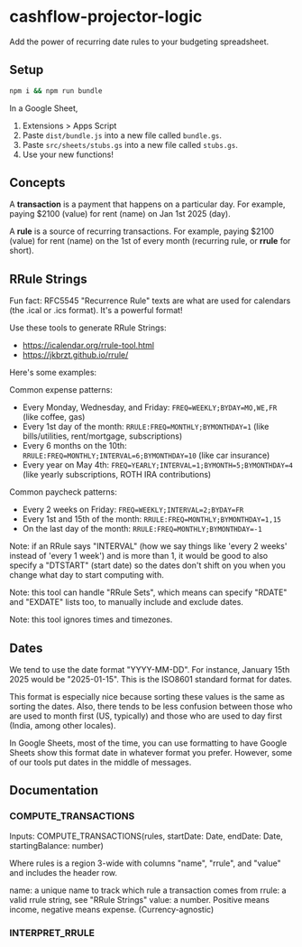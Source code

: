 # cashflow-projector-logic

Add the power of recurring date rules to your budgeting spreadsheet.

## Setup

```bash
npm i && npm run bundle
```

In a Google Sheet,

1. Extensions > Apps Script
2. Paste `dist/bundle.js` into a new file called `bundle.gs`.
3. Paste `src/sheets/stubs.gs` into a new file called `stubs.gs`.
4. Use your new functions!

## Concepts

A **transaction** is a payment that happens on a particular day. For example, paying $2100 (value) for rent (name) on Jan 1st 2025 (day).

A **rule** is a source of recurring transactions. For example, paying $2100 (value) for rent (name) on the 1st of every month (recurring rule, or **rrule** for short).

<!--
A **candle** is a summary of transactions in a time interval (often a day). For example, on Jan 1st 2025, there were 2 transactions that.
-->

## RRule Strings

Fun fact: RFC5545 "Recurrence Rule" texts are what are used for calendars (the .ical or .ics format). It's a powerful format!

Use these tools to generate RRule Strings:

- https://icalendar.org/rrule-tool.html
- https://jkbrzt.github.io/rrule/

Here's some examples:

Common expense patterns:

- Every Monday, Wednesday, and Friday: `FREQ=WEEKLY;BYDAY=MO,WE,FR` (like coffee, gas)
- Every 1st day of the month: `RRULE:FREQ=MONTHLY;BYMONTHDAY=1` (like bills/utilities, rent/mortgage, subscriptions)
- Every 6 months on the 10th: `RRULE:FREQ=MONTHLY;INTERVAL=6;BYMONTHDAY=10` (like car insurance)
- Every year on May 4th: `FREQ=YEARLY;INTERVAL=1;BYMONTH=5;BYMONTHDAY=4` (like yearly subscriptions, ROTH IRA contributions)

Common paycheck patterns:

- Every 2 weeks on Friday: `FREQ=WEEKLY;INTERVAL=2;BYDAY=FR`
- Every 1st and 15th of the month: `RRULE:FREQ=MONTHLY;BYMONTHDAY=1,15`
- On the last day of the month: `RRULE:FREQ=MONTHLY;BYMONTHDAY=-1`

Note: if an RRule says "INTERVAL" (how we say things like 'every 2 weeks' instead of 'every 1 week') and is more than 1, it would be good to also specify a "DTSTART" (start date) so the dates don't shift on you when you change what day to start computing with.

Note: this tool can handle "RRule Sets", which means can specify "RDATE" and "EXDATE" lists too, to manually include and exclude dates.

Note: this tool ignores times and timezones.

## Dates

We tend to use the date format "YYYY-MM-DD". For instance, January 15th 2025 would be "2025-01-15". This is the ISO8601 standard format for dates.

This format is especially nice because sorting these values is the same as sorting the dates. Also, there tends to be less confusion between those who are used to month first (US, typically) and those who are used to day first (India, among other locales).

In Google Sheets, most of the time, you can use formatting to have Google Sheets show this format date in whatever format you prefer. However, some of our tools put dates in the middle of messages.

## Documentation

### COMPUTE_TRANSACTIONS

Inputs: COMPUTE_TRANSACTIONS(rules, startDate: Date, endDate: Date, startingBalance: number)

Where rules is a region 3-wide with columns "name", "rrule", and "value" and includes the header row.

name: a unique name to track which rule a transaction comes from
rrule: a valid rrule string, see "RRule Strings"
value: a number. Positive means income, negative means expense. (Currency-agnostic)

### INTERPRET_RRULE
